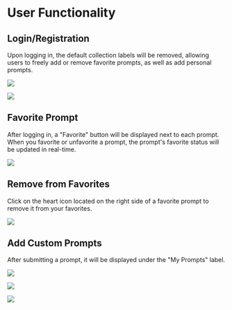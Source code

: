 # User Functionality

## Login/Registration

Upon logging in, the default collection labels will be removed, allowing users to freely add or remove favorite prompts, as well as add personal prompts.

![](https://img.newzone.top/2023-06-05-13-51-23.png?imageMogr2/format/webp/thumbnail/500x)

![](https://img.newzone.top/2023-06-05-13-53-20.png?imageMogr2/format/webp)

## Favorite Prompt

After logging in, a "Favorite" button will be displayed next to each prompt. When you favorite or unfavorite a prompt, the prompt's favorite status will be updated in real-time.

![](https://img.newzone.top/2023-06-05-13-56-01.png?imageMogr2/format/webp/thumbnail/500x)

## Remove from Favorites

Click on the heart icon located on the right side of a favorite prompt to remove it from your favorites.

![](https://img.newzone.top/2023-06-05-13-57-27.png?imageMogr2/format/webp/thumbnail/500x)

## Add Custom Prompts

After submitting a prompt, it will be displayed under the "My Prompts" label.

![](https://img.newzone.top/2023-06-05-13-58-16.png?imageMogr2/format/webp/thumbnail/500x)

![](https://img.newzone.top/2023-06-05-14-06-09.png?imageMogr2/format/webp)

![](https://img.newzone.top/2023-06-05-14-08-52.png?imageMogr2/format/webp/thumbnail/500x)
